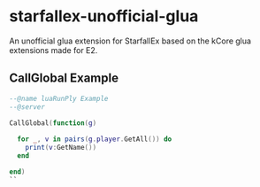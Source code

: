 # starfallex-unofficial-glua
An unofficial glua extension for StarfallEx based on the kCore glua extensions made for E2.

## CallGlobal Example
```Lua
--@name luaRunPly Example
--@server

CallGlobal(function(g)
    
  for _, v in pairs(g.player.GetAll()) do
    print(v:GetName())
  end

end)
``
```
